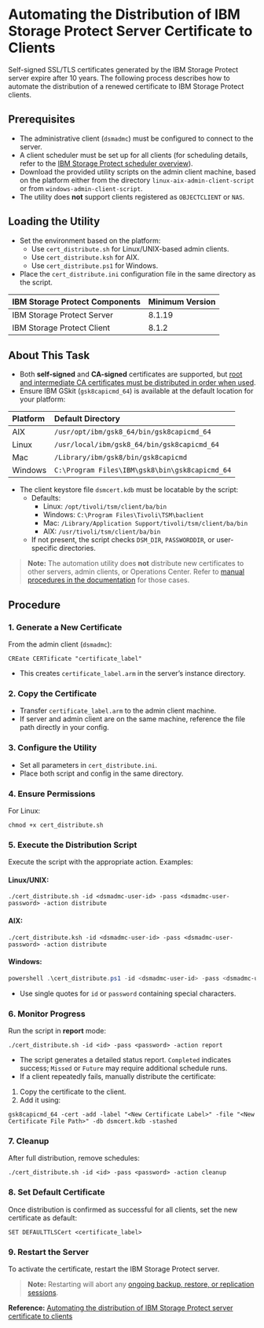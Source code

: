 # Automating the Distribution of IBM Storage Protect Server Certificate to Clients

Self-signed SSL/TLS certificates generated by the IBM Storage Protect server expire after 10 years. The following process describes how to automate the distribution of a renewed certificate to IBM Storage Protect clients.

## Prerequisites

- The administrative client (`dsmadmc`) must be configured to connect to the server.
- A client scheduler must be set up for all clients (for scheduling details, refer to the [IBM Storage Protect scheduler overview](https://www.ibm.com/docs/en/storage-protect/8.1.25?topic=tasks-scheduling-overview)).
- Download the provided utility scripts on the admin client machine, based on the platform either from the directory `linux-aix-admin-client-script` or from `windows-admin-client-script`.
- The utility does **not** support clients registered as `OBJECTCLIENT` or `NAS`.


## Loading the Utility

- Set the environment based on the platform:
    - Use `cert_distribute.sh` for Linux/UNIX-based admin clients.
    - Use `cert_distribute.ksh` for AIX.
    - Use `cert_distribute.ps1` for Windows.
- Place the `cert_distribute.ini` configuration file in the same directory as the script.

| IBM Storage Protect Components | Minimum Version |
| :-- | :-- |
| IBM Storage Protect Server | 8.1.19 |
| IBM Storage Protect Client | 8.1.2 |

## About This Task

- Both **self-signed** and **CA-signed** certificates are supported, but [root and intermediate CA certificates must be distributed in order when used](https://www.ibm.com/docs/en/storage-protect/8.1.27?topic=certificates-installing-ca-signed).
- Ensure IBM GSkit (`gsk8capicmd_64`) is available at the default location for your platform:


| Platform | Default Directory |
| :-- | :-- |
| AIX | `/usr/opt/ibm/gsk8_64/bin/gsk8capicmd_64` |
| Linux | `/usr/local/ibm/gsk8_64/bin/gsk8capicmd_64` |
| Mac | `/Library/ibm/gsk8/bin/gsk8capicmd` |
| Windows | `C:\Program Files\IBM\gsk8\bin\gsk8capicmd_64` |

- The client keystore file `dsmcert.kdb` must be locatable by the script:
    - Defaults:
        - Linux: `/opt/tivoli/tsm/client/ba/bin`
        - Windows: `C:\Program Files\Tivoli\TSM\baclient`
        - Mac: `/Library/Application Support/tivoli/tsm/client/ba/bin`
        - AIX: `/usr/tivoli/tsm/client/ba/bin`
    - If not present, the script checks `DSM_DIR`, `PASSWORDDIR`, or user-specific directories.

> **Note:** The automation utility does **not** distribute new certificates to other servers, admin clients, or Operations Center. Refer to [manual procedures in the documentation](https://www.ibm.com/docs/en/storage-protect/8.1.25?topic=server-installing-renewed) for those cases.

## Procedure

### 1. Generate a New Certificate

From the admin client (`dsmadmc`):

```shell
CREate CERTificate "certificate_label"
```

- This creates `certificate_label.arm` in the server’s instance directory.


### 2. Copy the Certificate

- Transfer `certificate_label.arm` to the admin client machine.
- If server and admin client are on the same machine, reference the file path directly in your config.


### 3. Configure the Utility

- Set all parameters in `cert_distribute.ini`.
- Place both script and config in the same directory.


### 4. Ensure Permissions

For Linux:

```shell
chmod +x cert_distribute.sh
```


### 5. Execute the Distribution Script

Execute the script with the appropriate action. Examples:

#### Linux/UNIX:

```shell
./cert_distribute.sh -id <dsmadmc-user-id> -pass <dsmadmc-user-password> -action distribute
```


#### AIX:

```shell
./cert_distribute.ksh -id <dsmadmc-user-id> -pass <dsmadmc-user-password> -action distribute
```


#### Windows:

```powershell
powershell .\cert_distribute.ps1 -id <dsmadmc-user-id> -pass <dsmadmc-user-password> -action distribute
```

- Use single quotes for `id` or `password` containing special characters.


### 6. Monitor Progress

Run the script in **report** mode:

```shell
./cert_distribute.sh -id <id> -pass <password> -action report
```

- The script generates a detailed status report. `Completed` indicates success; `Missed` or `Future` may require additional schedule runs.
- If a client repeatedly fails, manually distribute the certificate:

1. Copy the certificate to the client.
2. Add it using:

```shell
gsk8capicmd_64 -cert -add -label "<New Certificate Label>" -file "<New Certificate File Path>" -db dsmcert.kdb -stashed
```


### 7. Cleanup

After full distribution, remove schedules:

```shell
./cert_distribute.sh -id <id> -pass <password> -action cleanup
```


### 8. Set Default Certificate

Once distribution is confirmed as successful for all clients, set the new certificate as default:

```shell
SET DEFAULTTLSCert <certificate_label>
```


### 9. Restart the Server

To activate the certificate, restart the IBM Storage Protect server.

> **Note:** Restarting will abort any [ongoing backup, restore, or replication sessions](https://www.ibm.com/docs/en/storage-protect/8.1.27?topic=sessions-monitoring).

**Reference:** [Automating the distribution of IBM Storage Protect server certificate to clients](https://www.ibm.com/docs/en/storage-protect/8.1.27?topic=errors-automating-distribution-storage-protect-server-certificate-clients)
